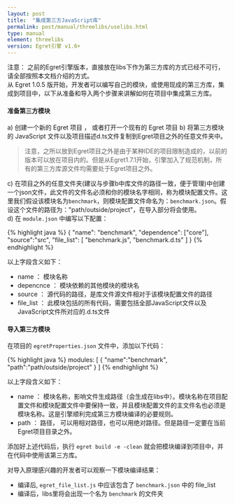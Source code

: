 ```yaml
---
layout: post
title:  "集成第三方JavaScript库"
permalink: post/manual/threelibs/uselibs.html
type: manual
element: threelibs
version: Egret引擎 v1.6+
---
```


注意： 之前的Egret引擎版本，直接放在libs下作为第三方库的方式已经不可行，请全部按照本文档介绍的方式。     
从 Egret 1.0.5 版开始，开发者可以编写自己的模块，或使用现成的第三方库，集成到项目中，以下从准备和导入两个步骤来讲解如何在项目中集成第三方库。
       
#### 准备第三方模块

a) 创建一个新的 Egret 项目 ， 或者打开一个现有的 Egret 项目
b) 将第三方模块的 JavaScript 文件以及项目描述d.ts文件复制到Egret项目之外的任意文件夹中。
> 注意，之所以放到Egret项目之外是由于某种IDE的项目限制造成的，以前的版本可以放在项目内的。但是从Egret1.7.1开始，引擎加入了规范机制，所有的第三方库源文件均需要处于Egret项目之外。      

c) 在项目之外的任意文件夹(建议与步骤b中库文件的路径一致，便于管理)中创建一个json文件，此文件的文件名必须和你的模块名字相同，称为模块配置文件。这里我们假设该模块名为`benchmark`，则模块配置文件命名为：`benchmark.json`。假设这个文件的路径为："path/outside/project"，在导入部分将会使用。     
d) 在 `module.json` 中编写以下配置：

{% highlight java %}
{
    "name": "benchmark",
    "dependence": ["core"],
    "source":"src",
    "file_list": [
        "benchmark.js",
        "benchmark.d.ts"
    ]
}
{% endhighlight %}

以上字段含义如下：

* name ： 模块名称
* depencnce ： 模块依赖的其他模块的模块名
* source ： 源代码的路径，是库文件源文件相对于该模块配置文件的路径
* file_list ： 此模块包括的所有代码，需要包括全部JavaScript文件以及JavaScript文件所对应的.d.ts文件

#### 导入第三方模块

在项目的 `egretProperties.json` 文件中，添加以下代码：

{% highlight java %}
modules:
[
    {
        "name":"benchmark", 
        "path":"path/outside/project"
    }
]
{% endhighlight %}

以上字段含义如下：   

* name ： 模块名称，影响文件生成路径（会生成在libs中）。模块名称在项目配置文件和模块配置文件中要保持一致，并且模块配置文件的主文件名也必须是模块名称。这是引擎顺利完成第三方模块编译的必要规则。    
* path ： 路径， 可以用相对路径，也可以用绝对路径。但是路径一定要在当前Egret项目目录之外。     

添加好上述代码后，执行 `egret build -e -clean` 就会把模块编译到项目中，并在代码中使用该第三方库。

对导入原理感兴趣的开发者可以观察一下模块编译结果：    
* 编译后, `egret_file_list.js` 中应该包含了 `benchmark.json` 中的 file_list  
* 编译后，libs里将会出现一个名为 `benchmark` 的文件夹


